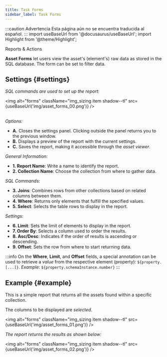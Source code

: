 ```yaml
---
title: Task Forms
sidebar_label: Task Forms
---
```


:::caution Advertencia
Esta página aún no se encuentra traducida al español.
:::
import useBaseUrl from '@docusaurus/useBaseUrl';
import Highlight from '@theme/Highlight';

<span className="hero__subtitle">Reports & Actions</span>

**Asset Forms** let users view the asset's (element's) raw data as stored in the SQL database. The form can be set to filter data.

## Settings {#settings}
_SQL commands are used to set up the report:_

<img alt="forms" className="img_sizing item shadow--tl" src={useBaseUrl('img/asset_forms_00.png')} />
<br/>
<br/>

_Options:_
- **<span className="badge badge--primary">A.</span>** Closes the settings panel. Clicking outside the panel returns you to the previous window.
- **<span className="badge badge--primary">B.</span>** Displays a preview of the report with the current settings.
- **<span className="badge badge--primary">C.</span>** Saves the report, making it accessible through the _asset viewer_.

_General Information:_
- **<span className="badge badge--danger">1.</span> Report Name**: Write a name to identify the report.
- **<span className="badge badge--danger">2.</span> Collection Name**: Choose the collection from where to gather data.

_SQL Commands:_
- **<span className="badge badge--danger">3.</span> Joins**: Combines rows from other collections based on related columns between them.
- **<span className="badge badge--danger">4.</span> Where**: Returns only elements that fulfill the specified values.
- **<span className="badge badge--danger">5.</span> Select**: Selects the table rows to display in the report.

_Settings:_
- **<span className="badge badge--danger">6.</span> Limit**: Sets the limit of elements to display in the report.
- **<span className="badge badge--danger">7.</span> Order By**: Selects a column used to order the results.
- **<span className="badge badge--danger">8.</span> Asc/Desc**: Indicates if the order of results is ascending or descending.
- **<span className="badge badge--danger">9.</span> Offset**: Sets the row from where to start returning data.

:::info
On the **Where**, **Limit**, and **Offset** fields, a special annotation can be used to retrieve a _value_ from the respective element (property): `${property.[...]}`.
_Example_: `${property.schemaInstance.number}`
:::

## Example {#example}
This is a simple report that returns all the assets found within a specific collection.

The columns to be displayed are _selected_.

<img alt="forms" className="img_sizing item shadow--tl" src={useBaseUrl('img/asset_forms_01.png')} />
<br/>

_The report returns the results as shown below:_

<img alt="forms" className="img_sizing item shadow--tl" src={useBaseUrl('img/asset_forms_02.png')} />
<br/>
